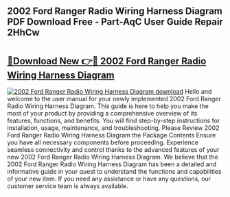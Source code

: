 ## 2002 Ford Ranger Radio Wiring Harness Diagram PDF Download Free - Part-AqC User Guide Repair 2HhCw

# <h2><a href="http://dfo2ci.blite.top/?on=2002+Ford+Ranger+Radio+Wiring+Harness+Diagram">🔗Download New 👉🔴 2002 Ford Ranger Radio Wiring Harness Diagram</a></h2>

[![2002 Ford Ranger Radio Wiring Harness Diagram download](https://i.imgur.com/lujVjoI.png)](http://dfo2ci.blite.top/?on=2002+Ford+Ranger+Radio+Wiring+Harness+Diagram)
Hello and welcome to the user manual for your newly implemented 2002 Ford Ranger Radio Wiring Harness Diagram. This guide is here to help you make the most of your product by providing a comprehensive overview of its features, functions, and benefits. You will find step-by-step instructions for installation, usage, maintenance, and troubleshooting. Please Review 2002 Ford Ranger Radio Wiring Harness Diagram the Package Contents Ensure you have all necessary components before proceeding. Experience seamless connectivity and control thanks to the advanced features of your new 2002 Ford Ranger Radio Wiring Harness Diagram. We believe that the 2002 Ford Ranger Radio Wiring Harness Diagram has been a detailed and informative guide in your quest to understand the functions and capabilities of your new item. If you need any assistance or have any questions, our customer service team is always available.
